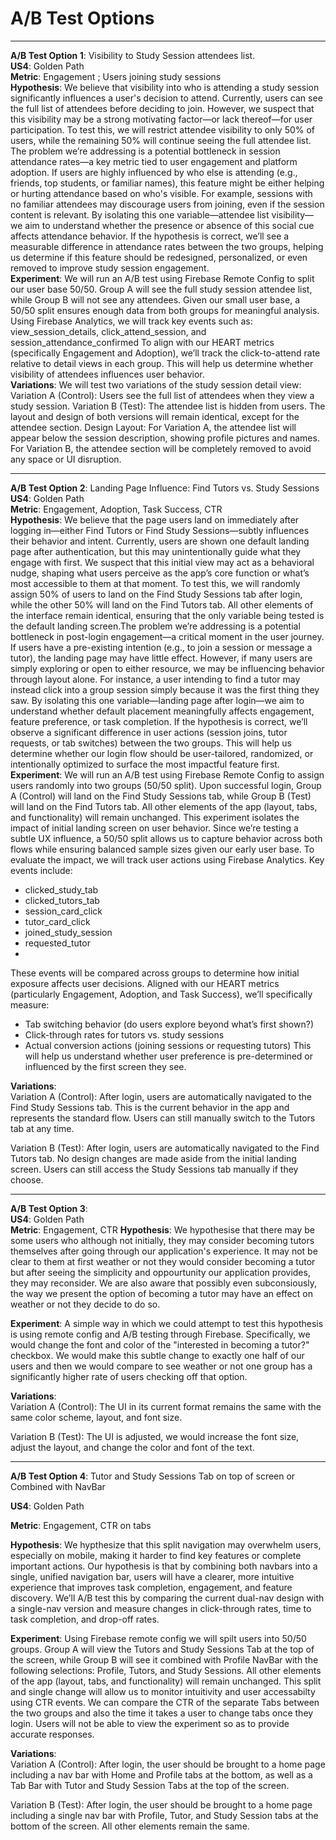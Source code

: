 # A/B Test Options  
___
**A/B Test Option 1**: Visibility to Study Session attendees list.   
**US4**: Golden Path  
**Metric**: Engagement ; Users joining study sessions  
**Hypothesis**: 
  We believe that visibility into who is attending a study session significantly influences a user's decision to attend. Currently, users can see the full list of attendees before deciding to join. However, we suspect that this visibility may be a strong motivating factor—or lack thereof—for user participation. To test this, we will restrict attendee visibility to only 50% of users, while the remaining 50% will continue seeing the full attendee list. The problem we’re addressing is a potential bottleneck in session attendance rates—a key metric tied to user engagement and platform adoption. If users are highly influenced by who else is attending (e.g., friends, top students, or familiar names), this feature might be either helping or hurting attendance based on who's visible. For example, sessions with no familiar attendees may discourage users from joining, even if the session content is relevant.
  By isolating this one variable—attendee list visibility—we aim to understand whether the presence or absence of this social cue affects attendance behavior. If the hypothesis is correct, we’ll see a measurable difference in attendance rates between the two groups, helping us determine if this feature should be redesigned, personalized, or even removed to improve study session engagement.  
**Experiment**:
  We will run an A/B test using Firebase Remote Config to split our user base 50/50. Group A will see the full study session attendee list, while Group B will not see any attendees. Given our small user base, a 50/50 split ensures enough data from both groups for meaningful analysis.
Using Firebase Analytics, we will track key events such as: view_session_details, click_attend_session, and session_attendance_confirmed
  To align with our HEART metrics (specifically Engagement and Adoption), we’ll track the click-to-attend rate relative to detail views in each group. This will help us determine whether visibility of attendees influences user behavior.  
**Variations**:
We will test two variations of the study session detail view:
Variation A (Control): Users see the full list of attendees when they view a study session.
Variation B (Test): The attendee list is hidden from users.
The layout and design of both versions will remain identical, except for the attendee section.
Design Layout:
For Variation A, the attendee list will appear below the session description, showing profile pictures and names.
For Variation B, the attendee section will be completely removed to avoid any space or UI disruption.  
___
**A/B Test Option 2**: Landing Page Influence: Find Tutors vs. Study Sessions  
**US4**: Golden Path  
**Metric**: Engagement, Adoption, Task Success, CTR  
**Hypothesis**: 
 We believe that the page users land on immediately after logging in—either Find Tutors or Find Study Sessions—subtly influences their behavior and intent. Currently, users are shown one default landing page after authentication, but this may unintentionally guide what they engage with first. We suspect that this initial view may act as a behavioral nudge, shaping what users perceive as the app’s core function or what’s most accessible to them at that moment. To test this, we will randomly assign 50% of users to land on the Find Study Sessions tab after login, while the other 50% will land on the Find Tutors tab. All other elements of the interface remain identical, ensuring that the only variable being tested is the default landing screen.The problem we’re addressing is a potential bottleneck in post-login engagement—a critical moment in the user journey. If users have a pre-existing intention (e.g., to join a session or message a tutor), the landing page may have little effect. However, if many users are simply exploring or open to either resource, we may be influencing behavior through layout alone. For instance, a user intending to find a tutor may instead click into a group session simply because it was the first thing they saw. By isolating this one variable—landing page after login—we aim to understand whether default placement meaningfully affects engagement, feature preference, or task completion. If the hypothesis is correct, we’ll observe a significant difference in user actions (session joins, tutor requests, or tab switches) between the two groups. This will help us determine whether our login flow should be user-tailored, randomized, or intentionally optimized to surface the most impactful feature first.
**Experiment**:
  We will run an A/B test using Firebase Remote Config to assign users randomly into two groups (50/50 split). Upon successful login, Group A (Control) will land on the Find Study Sessions tab, while Group B (Test) will land on the Find Tutors tab. All other elements of the app (layout, tabs, and functionality) will remain unchanged. This experiment isolates the impact of initial landing screen on user behavior. Since we’re testing a subtle UX influence, a 50/50 split allows us to capture behavior across both flows while ensuring balanced sample sizes given our early user base. To evaluate the impact, we will track user actions using Firebase Analytics. Key events include:
   - clicked_study_tab
   - clicked_tutors_tab
   - session_card_click
   - tutor_card_click
   - joined_study_session
   - requested_tutor
   -  
These events will be compared across groups to determine how initial exposure affects user decisions. Aligned with our HEART metrics (particularly Engagement, Adoption, and Task Success), we’ll specifically measure:

   - Tab switching behavior (do users explore beyond what’s first shown?)
   - Click-through rates for tutors vs. study sessions
   - Actual conversion actions (joining sessions or requesting tutors)
This will help us understand whether user preference is pre-determined or influenced by the first screen they see.

**Variations**:  
Variation A (Control):
After login, users are automatically navigated to the Find Study Sessions tab. This is the current behavior in the app and represents the standard flow. Users can still manually switch to the Tutors tab at any time.  

Variation B (Test):
After login, users are automatically navigated to the Find Tutors tab. No design changes are made aside from the initial landing screen. Users can still access the Study Sessions tab manually if they choose.  
___
**A/B Test Option 3**:   
**US4**: Golden Path     
**Metric**:   Engagement, CTR 
**Hypothesis**:  We hypothesise that there may be some users who although not initially, they may consider becoming tutors themselves after going through our application's experience. It may not be clear to them at first weather or not they would consider becoming a tutor but after seeing the simplicity and oppourtunity our application provides, they may reconsider. We are also aware that possibly even subconsiously, the way we present the option of becoming a tutor may have an effect on weather or not they decide to do so.  

**Experiment**:
A simple way in which we could attempt to test this hypothesis is using remote config and A/B testing through Firebase. Specifically, we would change the font and color of the "interested in becoming a tutor?" checkbox. We would make this subtle change to exactly one half of our users and then we would compare to see weather or not one group has a significantly higher rate of users checking off that option. 

**Variations**:  
Variation A (Control):
The UI in its current format remains the same with the same color scheme, layout, and font size. 

Variation B (Test):
The UI is adjusted, we would increase the font size, adjust the layout, and change the color and font of the text. 
___
**A/B Test Option 4**: Tutor and Study Sessions Tab on top of screen or Combined with NavBar

**US4**: Golden Path 

**Metric**: Engagement, CTR on tabs

**Hypothesis**: 
 We hypthesize that this split navigation may overwhelm users, especially on mobile, making it harder to find key features or complete important actions. Our hypothesis is that by combining both navbars into a single, unified navigation bar, users will have a clearer, more intuitive experience that improves task completion, engagement, and feature discovery. We’ll A/B test this by comparing the current dual-nav design with a single-nav version and measure changes in click-through rates, time to task completion, and drop-off rates.

**Experiment**:
  Using Firebase remote config we will spilt users into 50/50 groups. Group A will view the Tutors and Study Sessions Tab at the top of the screen, while Group B will see it combined with Profile NavBar with the following selections: Profile, Tutors, and Study Sessions. All other elements of the app (layout, tabs, and functionality) will remain unchanged. This split and single change will allow us to monitor intuitivity and user accessabilty using CTR events. We can compare the CTR of the separate Tabs between the two groups and also the time it takes a user to change tabs once they login. Users will not be able to view the experiment so as to provide accurate responses. 

**Variations**:  
Variation A (Control):
After login, the user should be brought to a home page including a nav bar with Home and Profile tabs at the bottom, as well as a Tab Bar with Tutor and Study Session Tabs at the top of the screen.

Variation B (Test): 
After login, the user should be brought to a home page including a single nav bar with Profile, Tutor, and Study Session tabs at the bottom of the screen. All other elements remain the same.

